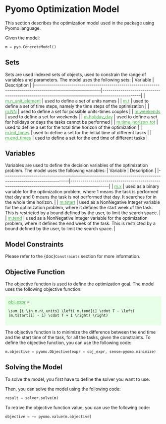 # Pyomo Optimization Model

This section describes the optimization model used in the package using Pyomo language.

Given the model:
```python
m = pyo.ConcreteModel()
```

## Sets
Sets are used indexed sets of objects, used to constrain the range of variables and parameters. 
The model uses the following sets:
| Variable                                                                                                      | Description                                                                                     |
|---------------------------------------------------------------------------------------------------------------|-------------------------------------------------------------------------------------------------|
| <a href="https://github.com/fsartore/Schedule_MIL_optimization_pyomo/blob/main/Scheduling_maintenance_multiyear.py#L138" target="_blank" style="color: #4CAF50;">m.n_unit_element</a> | used to define a set of units names                                                             |
| <a href="https://github.com/fsartore/Schedule_MIL_optimization_pyomo/blob/main/Scheduling_maintenance_multiyear.py#L139" target="_blank" style="color: #4CAF50;">m.t</a> | used to define a set of time steps, namely the time steps of the optimization                   |
| <a href="https://github.com/fsartore/Schedule_MIL_optimization_pyomo/blob/main/Scheduling_maintenance_multiyear.py#L142" target="_blank" style="color: #4CAF50;">m.NN</a> | used to define a set for possible units-times couples                                           |
| <a href="https://github.com/fsartore/Schedule_MIL_optimization_pyomo/blob/main/Scheduling_maintenance_multiyear.py#L143" target="_blank" style="color: #4CAF50;">m.weekends</a> | used to define a set for weekends                                                              |
| <a href="https://github.com/fsartore/Schedule_MIL_optimization_pyomo/blob/main/Scheduling_maintenance_multiyear.py#L144" target="_blank" style="color: #4CAF50;">m.holiday_day</a> | used to define a set for holidays or days the tasks cannot be performed                         |
| <a href="https://github.com/fsartore/Schedule_MIL_optimization_pyomo/blob/main/Scheduling_maintenance_multiyear.py#L145" target="_blank" style="color: #4CAF50;">m.time_horizon_tot</a> | used to define a set for the total time horizon of the optimization                             |
| <a href="https://github.com/fsartore/Schedule_MIL_optimization_pyomo/blob/main/Scheduling_maintenance_multiyear.py#L151" target="_blank" style="color: #4CAF50;">m.init_times</a> | used to define a set for the initial time of different tasks                                    |
| <a href="https://github.com/fsartore/Schedule_MIL_optimization_pyomo/blob/main/Scheduling_maintenance_multiyear.py#L154" target="_blank" style="color: #4CAF50;">m.end_times</a> | used to define a set for the end time of different tasks                                        |

## Variables
Variables are used to define the decision variables of the optimization problem.
The model uses the following variables:
| Variable                                                                                                      | Description                                                                                     |
|---------------------------------------------------------------------------------------------------------------|-------------------------------------------------------------------------------------------------|
| <a href="https://github.com/fsartore/Schedule_MIL_optimization_pyomo/blob/main/Scheduling_maintenance_multiyear.py#L157" target="_blank" style="color: #4CAF50;">m.x</a> | used as a binary variable for the optimization problem, where 1 means the task is performed that day and 0 means the task is not performed that day. It searches for in the whole time horizon. |
| <a href="https://github.com/fsartore/Schedule_MIL_optimization_pyomo/blob/main/Scheduling_maintenance_multiyear.py#L158" target="_blank" style="color: #4CAF50;">m.tstart</a> | used as a NonNegative Integer variable for the optimization problem, where it defines the start week of the task. This is restricted by a bound defined by the user, to limit the search space. |
| <a href="https://github.com/fsartore/Schedule_MIL_optimization_pyomo/blob/main/Scheduling_maintenance_multiyear.py#L159" target="_blank" style="color: #4CAF50;">m.tend</a> | used as a NonNegative Integer variable for the optimization problem, where it defines the end week of the task. This is restricted by a bound defined by the user, to limit the search space. |

## Model Constraints
Please refer to the {doc}`Constraints` section for more information.



## Objective Function
The objective function is used to define the optimization goal.
The model uses the following objective function:

<div style="background-color: #e6ffe6; padding: 10px;">
<a href="https://github.com/fsartore/Schedule_MIL_optimization_pyomo/blob/main/Scheduling_maintenance_multiyear.py#L185" target="_blank" style="color: #4CAF50;">obj_expr</a> = 

```{math}
\sum_{i \in m.n\_units} \left( m.tend[i] \cdot T - \left( (m.tstart[i] - 1) \cdot T + 1 \right) \right)
```
</div>


The objective function is to minimize the difference between the end time and the start time of the task, for all the tasks, given the constraints.
To define the objective function, you can use the following code:



```python
m.objective = pyomo.Objective(expr = obj_expr, sense=pyomo.minimize)
```

## Solving the Model
To solve the model, you first have to define the solver you want to use:



Then, you can solve the model using the following code:

```python
result = solver.solve(m)
```
To retrive the objective function value, you can use the following code:


```python
objective = += pyomo.value(m.objective)
```

